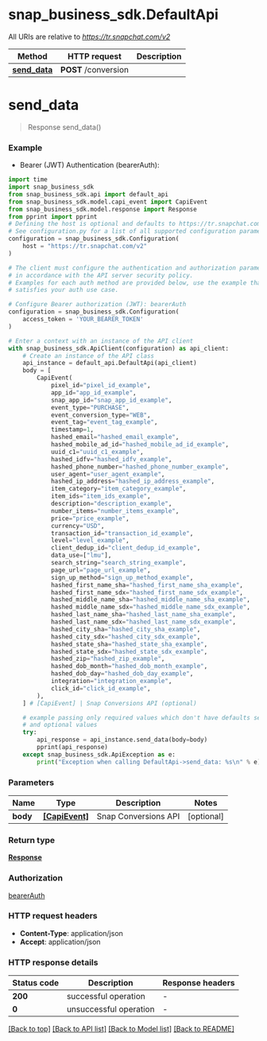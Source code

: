# snap_business_sdk.DefaultApi

All URIs are relative to *https://tr.snapchat.com/v2*

Method | HTTP request | Description
------------- | ------------- | -------------
[**send_data**](DefaultApi.md#send_data) | **POST** /conversion | 


# **send_data**
> Response send_data()



### Example

* Bearer (JWT) Authentication (bearerAuth):

```python
import time
import snap_business_sdk
from snap_business_sdk.api import default_api
from snap_business_sdk.model.capi_event import CapiEvent
from snap_business_sdk.model.response import Response
from pprint import pprint
# Defining the host is optional and defaults to https://tr.snapchat.com/v2
# See configuration.py for a list of all supported configuration parameters.
configuration = snap_business_sdk.Configuration(
    host = "https://tr.snapchat.com/v2"
)

# The client must configure the authentication and authorization parameters
# in accordance with the API server security policy.
# Examples for each auth method are provided below, use the example that
# satisfies your auth use case.

# Configure Bearer authorization (JWT): bearerAuth
configuration = snap_business_sdk.Configuration(
    access_token = 'YOUR_BEARER_TOKEN'
)

# Enter a context with an instance of the API client
with snap_business_sdk.ApiClient(configuration) as api_client:
    # Create an instance of the API class
    api_instance = default_api.DefaultApi(api_client)
    body = [
        CapiEvent(
            pixel_id="pixel_id_example",
            app_id="app_id_example",
            snap_app_id="snap_app_id_example",
            event_type="PURCHASE",
            event_conversion_type="WEB",
            event_tag="event_tag_example",
            timestamp=1,
            hashed_email="hashed_email_example",
            hashed_mobile_ad_id="hashed_mobile_ad_id_example",
            uuid_c1="uuid_c1_example",
            hashed_idfv="hashed_idfv_example",
            hashed_phone_number="hashed_phone_number_example",
            user_agent="user_agent_example",
            hashed_ip_address="hashed_ip_address_example",
            item_category="item_category_example",
            item_ids="item_ids_example",
            description="description_example",
            number_items="number_items_example",
            price="price_example",
            currency="USD",
            transaction_id="transaction_id_example",
            level="level_example",
            client_dedup_id="client_dedup_id_example",
            data_use=["lmu"],
            search_string="search_string_example",
            page_url="page_url_example",
            sign_up_method="sign_up_method_example",
            hashed_first_name_sha="hashed_first_name_sha_example",
            hashed_first_name_sdx="hashed_first_name_sdx_example",
            hashed_middle_name_sha="hashed_middle_name_sha_example",
            hashed_middle_name_sdx="hashed_middle_name_sdx_example",
            hashed_last_name_sha="hashed_last_name_sha_example",
            hashed_last_name_sdx="hashed_last_name_sdx_example",
            hashed_city_sha="hashed_city_sha_example",
            hashed_city_sdx="hashed_city_sdx_example",
            hashed_state_sha="hashed_state_sha_example",
            hashed_state_sdx="hashed_state_sdx_example",
            hashed_zip="hashed_zip_example",
            hashed_dob_month="hashed_dob_month_example",
            hashed_dob_day="hashed_dob_day_example",
            integration="integration_example",
            click_id="click_id_example",
        ),
    ] # [CapiEvent] | Snap Conversions API (optional)

    # example passing only required values which don't have defaults set
    # and optional values
    try:
        api_response = api_instance.send_data(body=body)
        pprint(api_response)
    except snap_business_sdk.ApiException as e:
        print("Exception when calling DefaultApi->send_data: %s\n" % e)
```


### Parameters

Name | Type | Description  | Notes
------------- | ------------- | ------------- | -------------
 **body** | [**[CapiEvent]**](CapiEvent.md)| Snap Conversions API | [optional]

### Return type

[**Response**](Response.md)

### Authorization

[bearerAuth](../README.md#bearerAuth)

### HTTP request headers

 - **Content-Type**: application/json
 - **Accept**: application/json


### HTTP response details

| Status code | Description | Response headers |
|-------------|-------------|------------------|
**200** | successful operation |  -  |
**0** | unsuccessful operation |  -  |

[[Back to top]](#) [[Back to API list]](../README.md#documentation-for-api-endpoints) [[Back to Model list]](../README.md#documentation-for-models) [[Back to README]](../README.md)

